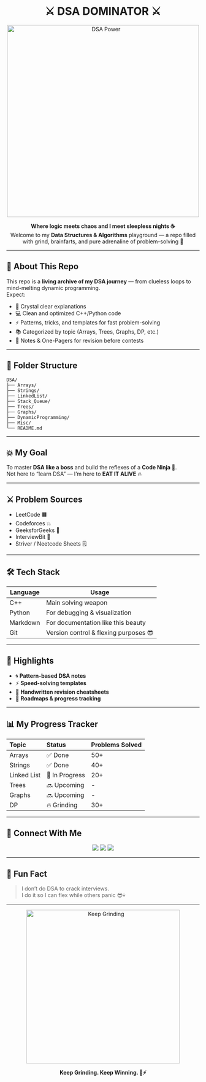 <h1 align="center">⚔️ DSA DOMINATOR ⚔️</h1>

<p align="center">
  <img src="https://media.tenor.com/2roX3uxz_68AAAAC/coding.gif" width="500" alt="DSA Power">
</p>

<p align="center">
  <b>Where logic meets chaos and I meet sleepless nights ☕</b><br>
  Welcome to my <b>Data Structures & Algorithms</b> playground — a repo filled with grind, brainfarts, and pure adrenaline of problem-solving 💪
</p>

---

## 🚀 About This Repo
This repo is a **living archive of my DSA journey** — from clueless loops to mind-melting dynamic programming.  
Expect:
- 🧠 Crystal clear explanations  
- 💻 Clean and optimized C++/Python code  
- ⚡ Patterns, tricks, and templates for fast problem-solving  
- 📚 Categorized by topic (Arrays, Trees, Graphs, DP, etc.)  
- 🧩 Notes & One-Pagers for revision before contests  

---

## 🧱 Folder Structure
```
DSA/
├── Arrays/
├── Strings/
├── LinkedList/
├── Stack_Queue/
├── Trees/
├── Graphs/
├── DynamicProgramming/
├── Misc/
└── README.md
```

---

## 💥 My Goal
To master **DSA like a boss** and build the reflexes of a **Code Ninja 🥷**.  
Not here to “learn DSA” — I’m here to **EAT IT ALIVE** 🔥

---

## ⚔️ Problem Sources
- LeetCode 🟧  
- Codeforces 💥  
- GeeksforGeeks 🧠  
- InterviewBit 💼  
- Striver / Neetcode Sheets 🗒️  

---

## 🛠️ Tech Stack
| Language | Usage |
|-----------|--------|
| C++ | Main solving weapon |
| Python | For debugging & visualization |
| Markdown | For documentation like this beauty |
| Git | Version control & flexing purposes 😎 |

---

## 🧩 Highlights
- 🌀 **Pattern-based DSA notes**  
- ⚡ **Speed-solving templates**  
- 🧠 **Handwritten revision cheatsheets**  
- 🏁 **Roadmaps & progress tracking**

---

## 📊 My Progress Tracker
| Topic | Status | Problems Solved |
|:------|:--------|:----------------|
| Arrays | ✅ Done | 50+ |
| Strings | ✅ Done | 40+ |
| Linked List | 🔄 In Progress | 20+ |
| Trees | 🔜 Upcoming | - |
| Graphs | 🔜 Upcoming | - |
| DP | 🔥 Grinding | 30+ |

---

## 💬 Connect With Me
<p align="center">
  <a href="https://github.com/YOUR_GITHUB_USERNAME"><img src="https://img.shields.io/badge/GitHub-%23121011.svg?&style=for-the-badge&logo=github&logoColor=white"/></a>
  <a href="https://www.linkedin.com/in/YOUR_LINKEDIN_USERNAME/"><img src="https://img.shields.io/badge/LinkedIn-%230077B5.svg?&style=for-the-badge&logo=linkedin&logoColor=white"/></a>
  <a href="mailto:YOUR_EMAIL"><img src="https://img.shields.io/badge/Email-%23D14836.svg?&style=for-the-badge&logo=gmail&logoColor=white"/></a>
</p>

---

## 🧠 Fun Fact
> I don’t do DSA to crack interviews.  
> I do it so I can flex while others panic 😎💀

---

<p align="center">
  <img src="https://media.tenor.com/qJ5evVs-_uUAAAAC/coding.gif" width="400" alt="Keep Grinding">
</p>

<p align="center"><b>Keep Grinding. Keep Winning. 🧠⚡</b></p>

